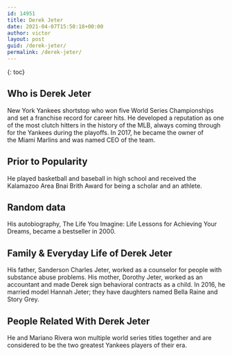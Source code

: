```yaml
---
id: 14951
title: Derek Jeter
date: 2021-04-07T15:50:18+00:00
author: victor
layout: post
guid: /derek-jeter/
permalink: /derek-jeter/
---
```



{: toc}


## Who is Derek Jeter



New York Yankees shortstop who won five World Series Championships and set a franchise record for career hits. He developed a reputation as one of the most clutch hitters in the history of the MLB, always coming through for the Yankees during the playoffs. In 2017, he became the owner of the Miami Marlins and was named CEO of the team.

                
                
                
## Prior to Popularity



He played basketball and baseball in high school and received the Kalamazoo Area Bnai Brith Award for being a scholar and an athlete. 

                
                
                
## Random data



His autobiography, The Life You Imagine: Life Lessons for Achieving Your Dreams, became a bestseller in 2000. 

                
                
                
## Family & Everyday Life of Derek Jeter



His father, Sanderson Charles Jeter, worked as a counselor for people with substance abuse problems. His mother, Dorothy Jeter, worked as an accountant and made Derek sign behavioral contracts as a child. In 2016, he married model Hannah Jeter; they have daughters named Bella Raine and Story Grey.

                
                
                
## People Related With Derek Jeter



He and Mariano Rivera won multiple world series titles together and are considered to be the two greatest Yankees players of their era. 

                
              
            
          
          
          